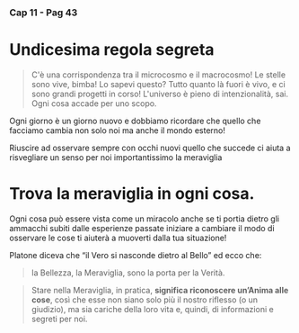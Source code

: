 ### Cap 11 - Pag 43

# Undicesima regola segreta

> C'è una corrispondenza tra il microcosmo e il macrocosmo! Le stelle sono vive, bimba! Lo sapevi questo? Tutto quanto là fuori è vivo, e ci sono grandi progetti in corso! L'universo è pieno di intenzionalità, sai. Ogni cosa accade per uno scopo. 

Ogni giorno è un giorno nuovo e dobbiamo ricordare che quello che facciamo cambia non solo noi ma anche il mondo esterno!

Riuscire ad osservare sempre con occhi nuovi quello che succede ci aiuta a risvegliare un senso per noi importantissimo la meraviglia


# Trova la meraviglia in ogni cosa.

Ogni cosa può essere vista come un miracolo anche se ti portia dietro gli ammacchi subiti dalle esperienze passate iniziare a cambiare il modo di osservare le cose ti aiuterà a muoverti dalla tua situazione!

Platone diceva che “il Vero si nasconde dietro al Bello” ed ecco che:
> la Bellezza, la Meraviglia, sono la porta per la Verità.

> Stare nella Meraviglia, in pratica, **significa riconoscere un’Anima alle cose**, così che esse non siano solo più il nostro riflesso (o un giudizio), ma sia cariche della loro vita e, quindi, di informazioni e segreti per noi.





